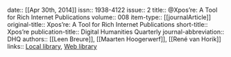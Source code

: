 date:: [[Apr 30th, 2014]]
issn:: 1938-4122
issue:: 2
title:: @Xpos’re: A Tool for Rich Internet Publications
volume:: 008
item-type:: [[journalArticle]]
original-title:: Xpos’re: A Tool for Rich Internet Publications
short-title:: Xpos’re
publication-title:: Digital Humanities Quarterly
journal-abbreviation:: DHQ
authors:: [[Leen Breure]], [[Maarten Hoogerwerf]], [[René van Horik]]
links:: [Local library](zotero://select/groups/2386895/items/4UKKC6AV), [Web library](https://www.zotero.org/groups/2386895/items/4UKKC6AV)
